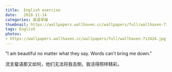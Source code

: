```yaml
---
title:  English exercise
date:   2018-11-14
categories: 英语早操
thumbnail: https://wallpapers.wallhaven.cc/wallpapers/full/wallhaven-713424.jpg
tags: English
photos:
- https://wallpapers.wallhaven.cc/wallpapers/full/wallhaven-713424.jpg
---
```


"I am beautiful no matter what they say. Words can't bring me down."
<p>流言蜚语那又如何，他们无法将我击倒，我活得照样精彩。</p>
